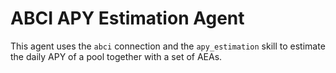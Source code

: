 # ABCI APY Estimation Agent

This agent uses the `abci` connection and the `apy_estimation` skill
to estimate the daily APY of a pool together with a set of AEAs.